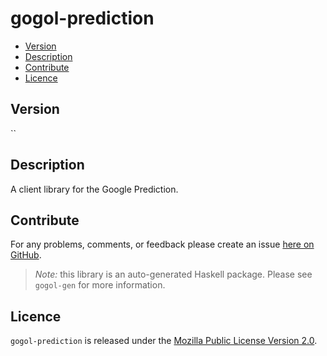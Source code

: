 # gogol-prediction

* [Version](#version)
* [Description](#description)
* [Contribute](#contribute)
* [Licence](#licence)


## Version

``


## Description

A client library for the Google Prediction.


## Contribute

For any problems, comments, or feedback please create an issue [here on GitHub](https://github.com/brendanhay/gogol/issues).

> _Note:_ this library is an auto-generated Haskell package. Please see `gogol-gen` for more information.


## Licence

`gogol-prediction` is released under the [Mozilla Public License Version 2.0](http://www.mozilla.org/MPL/).
